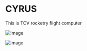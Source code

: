 # CYRUS
This is TCV rocketry flight computer



![image](https://user-images.githubusercontent.com/114358863/228625339-4cfda51d-0b30-43d8-ae76-43d06488084f.png)





![image](https://user-images.githubusercontent.com/114358863/228625542-4a604663-deae-479f-a16a-000b9121d37b.png)

